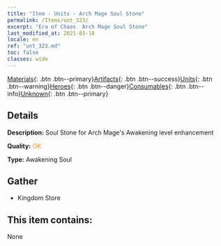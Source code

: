 ```yaml
---
title: "Item - Units - Arch Mage Soul Stone"
permalink: /Items/unt_323/
excerpt: "Era of Chaos  Arch Mage Soul Stone"
last_modified_at: 2021-03-18
locale: en
ref: "unt_323.md"
toc: false
classes: wide
---
```

 [Materials](/Items/){: .btn .btn--primary}[Artifacts](/Items/Artifacts/){: .btn .btn--success}[Units](/Items/Units/){: .btn .btn--warning}[Heroes](/Items/Heroes/){: .btn .btn--danger}[Consumables](/Items/Consumables/){: .btn .btn--info}[Unknown](/Items/Unknown/){: .btn .btn--primary}

## Details
 **Description:** Soul Stone for Arch Mage's Awakening level enhancement

 **Quality:** <span style="color: #FF8C00">OK</span>

 **Type:** Awakening Soul

## Gather

*    Kingdom Store 

## This item contains:

  None

